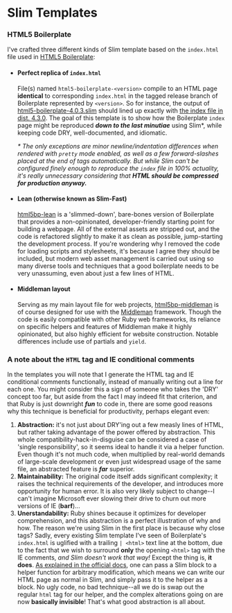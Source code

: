 # Slim Templates

### HTML5 Boilerplate
I've crafted three different kinds of Slim template based on the `index.html` file used in [HTML5 Boilerplate][1]:

- #### Perfect replica of `index.html`

    File(s) named `html5-boilerplate-<version>` compile to an HTML page **identical** to corresponding `index.html` in the tagged release branch of Boilerplate represented by `<version>`. So for instance, the output of [html5-boilerplate-4.0.3.slim](html5-boilerplate-4.0.3.slim) should lined up exactly with [the index file in dist. 4.3.0][2]. The goal of this template is to show how the Boilerplate `index` page might be reproduced ***down to the last minutiae*** using Slim*, while keeping code DRY, well-documented, and idiomatic.

    *\* The only exceptions are minor newline/indentation differences when rendered with `pretty` mode enabled, as well as a few forward-slashes placed at the end of tags automatically. But while Slim can't be configured finely enough to reproduce the `index` file in 100% actuality, it's really unnecessary considering that* ***HTML should be compressed for production anyway.***
    
- #### Lean (otherwise known as Slim-Fast)

    [html5bp-lean](html5bp-lean.slim) is a 'slimmed-down', bare-bones version of Boilerplate that provides a non-opinionated, developer-friendly starting point for building a webpage. All of the external assets are stripped out, and the code is refactored slightly to make it as clean as possible, jump-starting the development process. If you're wondering why I removed the code for loading scripts and stylesheets, it's because I agree they should be included, but modern web asset management is carried out using so many diverse tools and techniques that a good boilerplate needs to be very unassuming, even about just a few lines of HTML.
    
- #### Middleman layout

    Serving as my main layout file for web projects, [html5bp-middleman](layouts/html5bp-middleman.slim) is of course designed for use with the [Middleman][3] framework. Though the code is easily compatible with other Ruby web frameworks, its reliance on specific helpers and features of Middleman make it highly opinionated, but also highly efficient for website construction. Notable differences include use of partials and `yield`.

### A note about the `HTML` tag and IE conditional comments
In the templates you will note that I generate the HTML tag and IE conditional comments functionally, instead of manually writing out a line for each one. You might consider this a sign of someone who takes the 'DRY' concept too far, but aside from the fact I may indeed fit that criterion, and that Ruby is just downright ***fun*** to code in, there are some good reasons why this technique is beneficial for productivity, perhaps elegant even:

1. **Abstraction:** it's not just about DRY'ing out a few measly lines of HTML, but rather taking advantage of the power offered by abstraction. This whole compatibility-hack-in-disguise can be considered a case of 'single responsibility', so it seems ideal to handle it via a helper function. Even though it's not much code, when multiplied by real-world demands of large-scale development or even just widespread usage of the same file, an abstracted feature is ***far*** superior.
2. **Maintainability:** The original code itself adds significant complexity; it raises the technical requirements of the developer, and introduces more opportunity for human error. It is also very likely subject to change--I can't imagine Microsoft ever slowing their drive to churn out more versions of IE (**barf**)...
3. **Unerstandability:** Ruby shines because it optimizes for developer comprehension, and this abstraction is a perfect illustration of why and how. The reason we're using Slim in the first place is because why close tags? Sadly, every existing Slim template I've seen of Boilerplate's `index.html` is uglified with a trailing `| <html>` text line at the bottom, due to the fact that we wish to surround **only** the opening `<html>` tag with the IE comments, *and Slim doesn't work that way!* Except the thing is, **it does**. [As explained in the official docs][4], one can pass a Slim block to a helper function for arbitrary modification, which means we can write our HTML page as normal in Slim, and simply pass it to the helper as a block. No ugly code, no bad technique--all we do is swap out the regular `html` tag for our helper, and the complex alterations going on are now **basically invisible**! That's what good abstraction is all about.

[1]: https://github.com/h5bp/html5-boilerplate
[2]: https://github.com/h5bp/html5-boilerplate/blob/v4.3.0/index.html
[3]: http://middlemanapp.com/
[4]: https://github.com/slim-template/slim#helpers-capturing-and-includes